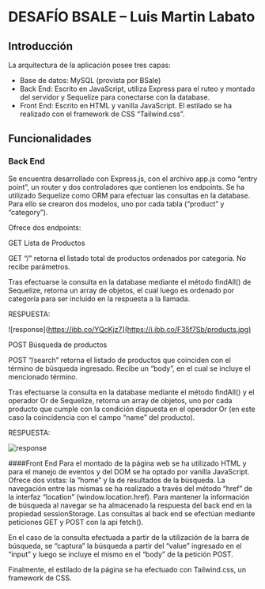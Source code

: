 # DESAFÍO BSALE – Luis Martin Labato

## Introducción
La arquitectura de la aplicación posee tres capas:
-	Base de datos: MySQL (provista por BSale)
-	Back End: Escrito en JavaScript, utiliza Express para el ruteo y montado del servidor y Sequelize para conectarse con la database.
-	Front End: Escrito en HTML y vanilla JavaScript. El estilado se ha realizado con el framework de CSS “Tailwind.css”.

## Funcionalidades

### Back End

Se encuentra desarrollado con Express.js, con el archivo app.js como “entry point”, un router y dos controladores que contienen los endpoints. Se ha utilizado Sequelize como ORM para efectuar las consultas en la database. Para ello se crearon dos modelos, uno por cada tabla (“product” y “category”).

Ofrece dos endpoints:

GET Lista de Productos

GET “/” retorna el listado total de productos ordenados por categoría. No recibe parámetros.

Tras efectuarse la consulta en la database mediante el método findAll() de Sequelize, retorna un array de objetos, el cual luego es ordenado por categoría para ser incluido en la respuesta a la llamada.

RESPUESTA:

![response](https://ibb.co/YQcKjz7](https://i.ibb.co/F35f7Sb/products.jpg)



POST Búsqueda de productos

POST “/search” retorna el listado de productos que coinciden con el término de búsqueda ingresado. Recibe un “body”, en el cual se incluye el mencionado término.

Tras efectuarse la consulta en la database mediante el método findAll() y el operador Or de Sequelize, retorna un array de objetos, uno por cada producto que cumple con la condición dispuesta en el operador Or (en este caso la coincidencia con el campo “name” del producto).

RESPUESTA:

![response](https://i.ibb.co/87drzFv/search.jpg)


####Front End
Para el montado de la página web se ha utilizado HTML y para el manejo de eventos y del DOM se ha optado por vanilla JavaScript. 
Ofrece dos vistas: la “home” y la de resultados de la búsqueda. 
La navegación entre las mismas se ha realizado a través del método “href” de la interfaz “location” (window.location.href). 
Para mantener la información de búsqueda al navegar se ha almacenado la respuesta del back end en la propiedad sessionStorage.
Las consultas al back end se efectúan mediante peticiones GET y POST con la api fetch().

En el caso de la consulta efectuada a partir de la utilización de la barra de búsqueda, se “captura” la búsqueda a partir del “value” ingresado en el “input” y luego se incluye el mismo en el “body” de la petición POST.

Finalmente, el estilado de la página se ha efectuado con Tailwind.css, un framework de CSS.
